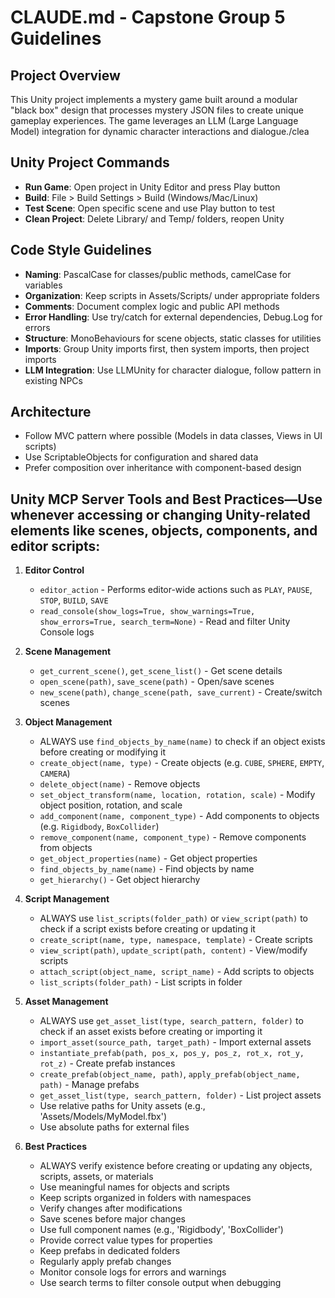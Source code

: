 # CLAUDE.md - Capstone Group 5 Guidelines

## Project Overview

This Unity project implements a mystery game built around a modular "black box" design that processes mystery JSON files to create unique gameplay experiences. The game leverages an LLM (Large Language Model) integration for dynamic character interactions and dialogue./clea

## Unity Project Commands
- **Run Game**: Open project in Unity Editor and press Play button
- **Build**: File > Build Settings > Build (Windows/Mac/Linux)
- **Test Scene**: Open specific scene and use Play button to test
- **Clean Project**: Delete Library/ and Temp/ folders, reopen Unity

## Code Style Guidelines
- **Naming**: PascalCase for classes/public methods, camelCase for variables
- **Organization**: Keep scripts in Assets/Scripts/ under appropriate folders
- **Comments**: Document complex logic and public API methods
- **Error Handling**: Use try/catch for external dependencies, Debug.Log for errors
- **Structure**: MonoBehaviours for scene objects, static classes for utilities
- **Imports**: Group Unity imports first, then system imports, then project imports
- **LLM Integration**: Use LLMUnity for character dialogue, follow pattern in existing NPCs

## Architecture
- Follow MVC pattern where possible (Models in data classes, Views in UI scripts)
- Use ScriptableObjects for configuration and shared data
- Prefer composition over inheritance with component-based design

## Unity MCP Server Tools and Best Practices—Use whenever accessing or changing Unity-related elements like scenes, objects, components, and editor scripts:

1. **Editor Control**
   - `editor_action` - Performs editor-wide actions such as `PLAY`, `PAUSE`, `STOP`, `BUILD`, `SAVE`
   - `read_console(show_logs=True, show_warnings=True, show_errors=True, search_term=None)` - Read and filter Unity Console logs
2. **Scene Management**
   - `get_current_scene()`, `get_scene_list()` - Get scene details
   - `open_scene(path)`, `save_scene(path)` - Open/save scenes
   - `new_scene(path)`, `change_scene(path, save_current)` - Create/switch scenes

3. **Object Management**
   - ALWAYS use `find_objects_by_name(name)` to check if an object exists before creating or modifying it
   - `create_object(name, type)` - Create objects (e.g. `CUBE`, `SPHERE`, `EMPTY`, `CAMERA`)
   - `delete_object(name)` - Remove objects
   - `set_object_transform(name, location, rotation, scale)` - Modify object position, rotation, and scale
   - `add_component(name, component_type)` - Add components to objects (e.g. `Rigidbody`, `BoxCollider`)
   - `remove_component(name, component_type)` - Remove components from objects
   - `get_object_properties(name)` - Get object properties
   - `find_objects_by_name(name)` - Find objects by name
   - `get_hierarchy()` - Get object hierarchy
4. **Script Management**
   - ALWAYS use `list_scripts(folder_path)` or `view_script(path)` to check if a script exists before creating or updating it
   - `create_script(name, type, namespace, template)` - Create scripts
   - `view_script(path)`, `update_script(path, content)` - View/modify scripts
   - `attach_script(object_name, script_name)` - Add scripts to objects
   - `list_scripts(folder_path)` - List scripts in folder

5. **Asset Management**
   - ALWAYS use `get_asset_list(type, search_pattern, folder)` to check if an asset exists before creating or importing it
   - `import_asset(source_path, target_path)` - Import external assets
   - `instantiate_prefab(path, pos_x, pos_y, pos_z, rot_x, rot_y, rot_z)` - Create prefab instances
   - `create_prefab(object_name, path)`, `apply_prefab(object_name, path)` - Manage prefabs
   - `get_asset_list(type, search_pattern, folder)` - List project assets
   - Use relative paths for Unity assets (e.g., 'Assets/Models/MyModel.fbx')
   - Use absolute paths for external files

6. **Best Practices**
   - ALWAYS verify existence before creating or updating any objects, scripts, assets, or materials
   - Use meaningful names for objects and scripts
   - Keep scripts organized in folders with namespaces
   - Verify changes after modifications
   - Save scenes before major changes
   - Use full component names (e.g., 'Rigidbody', 'BoxCollider')
   - Provide correct value types for properties
   - Keep prefabs in dedicated folders
   - Regularly apply prefab changes
   - Monitor console logs for errors and warnings
   - Use search terms to filter console output when debugging